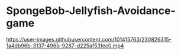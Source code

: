 # SpongeBob-Jellyfish-Avoidance-game


https://user-images.githubusercontent.com/101415763/230826315-1a4db96b-3137-496b-9287-d225af53fec0.mp4
